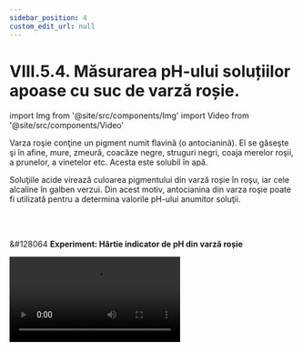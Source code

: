 ```yaml
---
sidebar_position: 4
custom_edit_url: null
---
```


# VIII.5.4. Măsurarea pH-ului soluțiilor apoase cu suc de varză roșie.





import Img from '@site/src/components/Img'
import Video from '@site/src/components/Video'



<div class="alert alert--primary" role="alert">


Varza roşie conţine un pigment numit flavină (o antocianină). El se găseşte şi în afine, mure, zmeură, coacăze negre, struguri negri, coaja merelor roşii, a prunelor, a vinetelor etc. Acesta este solubil în apă. 

Soluţiile acide virează culoarea pigmentului din varză roșie în roşu, iar cele alcaline în galben verzui. Din acest motiv, antocianina din varza roşie poate fi utilizată pentru a determina valorile pH-ului anumitor soluţii. 




</div>



<br></br>



<div class="alert alert--success" role="alert">

&#128064 **Experiment: Hârtie indicator de pH din varză roșie**



<Video src="https://www.youtube.com/embed/KCEm44lVKRI" lazy={false} />




**Materiale necesare:**   
Cuțit, tocător, varză roșie, apă fiartă, strecurătoare, hârtie de filtru (sugativă).


<br></br>


**Mod de lucru:**   
- Pentru a extrage sucul de varză roşie puteţi utiliza un blender sau puteţi toca varza foarte fin cu ajutorul unui cuţit bine ascuţit. Sunt necesare cam două ceşti de varză bine mărunţită.   
- Introduceţi apoi varza bine tocată într-un vas mai mare pentru a turna peste ea apă fierbinte.   
- Amestecaţi bine, apoi filtraţi pentru a obţine o soluţie de culoare violacee fără impurităţi. pH-ul său este aproximativ 7.   
- Pentru a confecţiona hârtie indicatoare, tăiaţi fâşii de hârtie de filtru, aşezaţile într-un vas cu soluţia de varză roşie obţinută, apoi aşteptaţi câteva ore să se impregneze.   
- După aceea puneţi-le la uscat şi veţi obţine astfel o veritabilă hârtie indicatoare.   
- Puteţi observa virarea culorii sale în mediu acid (oţet), respectiv bazic ( soluţie de bicarbonat de sodiu).




</div>


